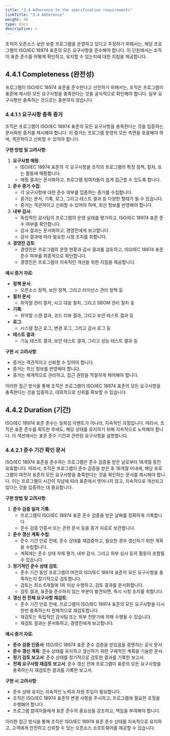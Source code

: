 ```yaml
---
title: "3.4 Adherence to the specification requirements"
linkTitle: "3.4 Adherence"
weight: 40
type: docs
description: >
---
```


조직이 오픈소스 보안 보증 프로그램을 운영하고 있다고 주장하기 위해서는, 해당 프로그램이 ISO/IEC 18974 표준의 모든 요구사항을 준수해야 합니다. 이 단원에서는 조직이 표준 준수를 어떻게 확인하고, 유지할 수 있는지에 대한 지침을 제공합니다.

## 4.4.1 Completeness (완전성)

프로그램이 ISO/IEC 18974 표준을 준수한다고 선언하기 위해서는, 조직은 프로그램이 표준에 제시된 모든 요구사항을 충족한다는 것을 공식적으로 확인해야 합니다. 일부 요구사항만 충족하는 것으로는 충분하지 않습니다.

### 4.4.1.1 요구사항 충족 증거

조직은 프로그램이 ISO/IEC 18974 표준의 모든 요구사항을 충족한다는 것을 입증하는 문서화된 증거를 제시해야 합니다. 이 증거는 프로그램 운영의 모든 측면을 포괄해야 하며, 객관적이고 신뢰할 수 있어야 합니다.

**구현 방법 및 고려사항**:

1. **요구사항 매핑**:
    - ISO/IEC 18974 표준의 각 요구사항을 조직의 프로그램의 특정 정책, 절차, 또는 활동에 매핑합니다.
    - 매핑 결과는 문서화하고, 프로그램 참여자들이 쉽게 접근할 수 있도록 합니다.
2. **준수 증거 수집**:
    - 각 요구사항에 대한 준수 여부를 입증하는 증거를 수집합니다.
    - 증거는 문서, 기록, 로그, 그리고 테스트 결과 등 다양한 형태가 될 수 있습니다.
    - 증거는 객관적이고 신뢰할 수 있어야 하며, 최신 정보를 반영해야 합니다.
3. **내부 감사**:
    - 독립적인 감사팀이 프로그램의 운영 실태를 평가하고, ISO/IEC 18974 표준 준수 여부를 확인합니다.
    - 감사 결과는 문서화하고, 경영진에게 보고합니다.
    - 감사 결과에 따라 필요한 시정 조치를 취합니다.
4. **경영진 검토**:
    - 경영진은 프로그램의 운영 현황과 감사 결과를 검토하고, ISO/IEC 18974 표준 준수 여부를 최종적으로 확인합니다.
    - 경영진은 프로그램의 지속적인 개선을 위한 지침을 제공합니다.

**예시 증거 자료**:

- **정책 문서**:
    - 오픈소스 정책, 보안 정책, 그리고 라이선스 관리 정책 등
- **절차 문서**:
    - 취약점 관리 절차, 사고 대응 절차, 그리고 SBOM 관리 절차 등
- **기록**:
    - 취약점 스캔 결과, 코드 리뷰 결과, 그리고 보안 테스트 결과 등
- **로그**:
    - 시스템 접근 로그, 변경 로그, 그리고 감사 로그 등
- **테스트 결과**:
    - 기능 테스트 결과, 보안 테스트 결과, 그리고 성능 테스트 결과 등

**구현 시 고려사항**:

- 증거는 객관적이고 신뢰할 수 있어야 합니다.
- 증거는 최신 정보를 반영해야 합니다.
- 증거는 체계적으로 관리하고, 접근 권한을 적절하게 제어해야 합니다.

이러한 접근 방식을 통해 조직은 프로그램이 ISO/IEC 18974 표준의 모든 요구사항을 충족한다는 것을 입증하고, 대외적으로 신뢰를 확보할 수 있습니다.

## 4.4.2 Duration (기간)

ISO/IEC 18974 표준 준수는 일회성 이벤트가 아니라, 지속적인 과정입니다. 따라서, 조직은 표준 준수를 획득한 후에도, 해당 상태를 유지하기 위해 지속적으로 노력해야 합니다. 이 섹션에서는 표준 준수 기간과 관련된 요구사항을 설명합니다.

### 4.4.2.1 준수 기간 확인 문서

ISO/IEC 18974 표준을 준수하는 프로그램은 준수 검증을 받은 날로부터 18개월 동안 유효합니다. 따라서, 조직은 프로그램이 준수 검증을 받은 후 18개월 이내에, 해당 프로그램이 여전히 표준의 모든 요구사항을 충족한다는 것을 확인하는 문서를 제시해야 합니다. 이는 프로그램이 시간이 지남에 따라 표준에서 벗어나지 않고, 지속적으로 개선되고 있다는 것을 입증하는 데 중요합니다.

**구현 방법 및 고려사항**:

1. **준수 검증 일자 기록**:
    - 프로그램이 ISO/IEC 18974 표준 준수 검증을 받은 날짜를 정확하게 기록합니다.
    - 준수 검증 인증서 또는 관련 문서 등을 증거 자료로 보관합니다.
2. **준수 갱신 계획 수립**:
    - 준수 기간 만료 전에, 준수 상태를 재검증하고, 필요한 경우 갱신하기 위한 계획을 수립합니다.
    - 계획에는 준수 상태 자체 평가, 내부 감사, 그리고 외부 심사 등의 활동이 포함될 수 있습니다.
3. **정기적인 준수 상태 검토**:
    - 준수 기간 동안 프로그램이 여전히 ISO/IEC 18974 표준의 모든 요구사항을 충족하는지 정기적으로 검토합니다.
    - 검토는 최소 6개월에 1회 이상 수행하고, 검토 결과를 문서화합니다.
    - 검토 결과, 표준을 준수하지 않는 부분이 발견되면, 즉시 시정 조치를 취합니다.
4. **갱신 전 전체 요구사항 재검토**:
    - 준수 기간 만료 전에, 프로그램이 ISO/IEC 18974 표준의 모든 요구사항을 다시 한번 충족하는지 전체적으로 재검토합니다.
    - 재검토는 독립적인 감사팀 또는 외부 전문가에 의해 수행될 수 있습니다.
    - 재검토 결과는 문서화하고, 경영진에게 보고합니다.

**예시 증거 자료**:

- **준수 검증 인증서**: ISO/IEC 18974 표준 준수 검증을 받았음을 증명하는 공식 문서.
- **준수 갱신 계획**: 준수 상태를 유지하고 갱신하기 위한 구체적인 계획을 기술한 문서.
- **정기 검토 보고서**: 준수 상태를 정기적으로 검토한 결과를 기록한 보고서.
- **전체 요구사항 재검토 보고서**: 준수 갱신 전에 프로그램이 표준의 모든 요구사항을 충족하는지 재검토한 결과를 기록한 보고서.

**구현 시 고려사항**:

- 준수 상태 유지는 지속적인 노력과 자원 투입이 필요합니다.
- 조직은 ISO/IEC 18974 표준의 변경 사항을 주시하고, 프로그램에 필요한 조정을 수행해야 합니다.
- 프로그램 참여자들에게 표준 준수의 중요성을 강조하고, 책임을 부여해야 합니다.

이러한 접근 방식을 통해 조직은 ISO/IEC 18974 표준 준수 상태를 지속적으로 유지하고, 고객에게 안전하고 신뢰할 수 있는 오픈소스 소프트웨어를 제공할 수 있습니다.